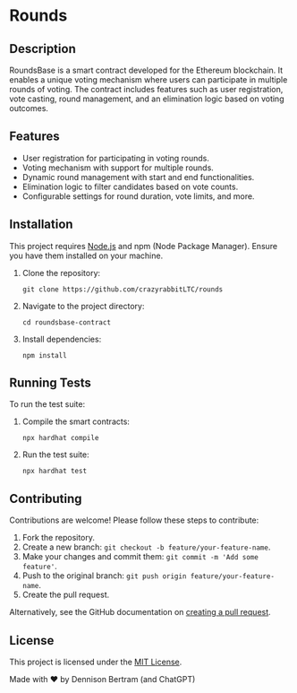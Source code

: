 
# Rounds 

## Description

RoundsBase is a smart contract developed for the Ethereum blockchain. It enables a unique voting mechanism where users can participate in multiple rounds of voting. The contract includes features such as user registration, vote casting, round management, and an elimination logic based on voting outcomes.

## Features

- User registration for participating in voting rounds.
- Voting mechanism with support for multiple rounds.
- Dynamic round management with start and end functionalities.
- Elimination logic to filter candidates based on vote counts.
- Configurable settings for round duration, vote limits, and more.

## Installation

This project requires [Node.js](https://nodejs.org/) and npm (Node Package Manager). Ensure you have them installed on your machine.

1. Clone the repository:
   ```
   git clone https://github.com/crazyrabbitLTC/rounds
   ```

2. Navigate to the project directory:
   ```
   cd roundsbase-contract
   ```

3. Install dependencies:
   ```
   npm install
   ```

## Running Tests

To run the test suite:

1. Compile the smart contracts:
   ```
   npx hardhat compile
   ```

2. Run the test suite:
   ```
   npx hardhat test
   ```

## Contributing

Contributions are welcome! Please follow these steps to contribute:

1. Fork the repository.
2. Create a new branch: `git checkout -b feature/your-feature-name`.
3. Make your changes and commit them: `git commit -m 'Add some feature'`.
4. Push to the original branch: `git push origin feature/your-feature-name`.
5. Create the pull request.

Alternatively, see the GitHub documentation on [creating a pull request](https://docs.github.com/en/github/collaborating-with-issues-and-pull-requests/creating-a-pull-request).

## License

This project is licensed under the [MIT License](LICENSE).

Made with ❤️ by Dennison Bertram (and ChatGPT)